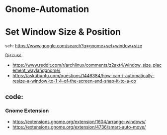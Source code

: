 # Gnome-Automation
# Set Window Size & Position
sch: https://www.google.com/search?q=gnome+set+window+size

Discuss:
- https://www.reddit.com/r/archlinux/comments/z2axt4/window_size_placement_waylandgnome/
- https://askubuntu.com/questions/1446384/how-can-i-automatically-resize-a-window-to-1-4-of-the-screen-and-snap-it-to-a-co

## code:
### Gnome Extension
- https://extensions.gnome.org/extension/1604/arrange-windows/
- https://extensions.gnome.org/extension/4736/smart-auto-move/
